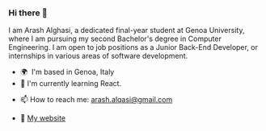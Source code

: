 ### Hi there 👋

I am Arash Alghasi, a dedicated final-year student at Genoa University, where I am pursuing my second Bachelor's degree in Computer Engineering.
I am open to job positions as a Junior Back-End Developer, or internships in various areas of software development.

* 🌍  I'm based in Genoa, Italy
* 🔭 I'm currently learning React.
- 📫 How to reach me: arash.alqasi@gmail.com
* 🏡 [My website](https://cv.arashalghasi.me)
